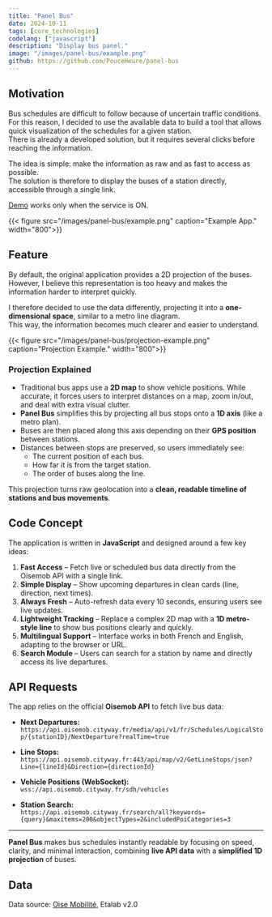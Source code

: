 ```yaml
---
title: "Panel Bus"
date: 2024-10-11
tags: [core_technologies]
codelang: ["javascript"]
description: "Display bus panel."
image: "/images/panel-bus/example.png"
github: https://github.com/PouceHeure/panel-bus
---
```


## Motivation

Bus schedules are difficult to follow because of uncertain traffic conditions.  
For this reason, I decided to use the available data to build a tool that allows quick visualization of the schedules for a given station.  
There is already a developed solution, but it requires several clicks before reaching the information.  

The idea is simple: make the information as raw and as fast to access as possible.  
The solution is therefore to display the buses of a station directly, accessible through a single link.  

[Demo](https://pouceheure.github.io/panel-bus/?track=true) works only when the service is ON.

{{< figure src="/images/panel-bus/example.png" caption="Example App." width="800">}}

## Feature

By default, the original application provides a 2D projection of the buses.  
However, I believe this representation is too heavy and makes the information harder to interpret quickly.  

I therefore decided to use the data differently, projecting it into a **one-dimensional space**, similar to a metro line diagram.  
This way, the information becomes much clearer and easier to understand.  

{{< figure src="/images/panel-bus/projection-example.png" caption="Projection Example." width="800">}}

### Projection Explained

- Traditional bus apps use a **2D map** to show vehicle positions. While accurate, it forces users to interpret distances on a map, zoom in/out, and deal with extra visual clutter.  
- **Panel Bus** simplifies this by projecting all bus stops onto a **1D axis** (like a metro plan).  
- Buses are then placed along this axis depending on their **GPS position** between stations.  
- Distances between stops are preserved, so users immediately see:  
  - The current position of each bus.  
  - How far it is from the target station.  
  - The order of buses along the line.  

This projection turns raw geolocation into a **clean, readable timeline of stations and bus movements**.

## Code Concept

The application is written in **JavaScript** and designed around a few key ideas:

1. **Fast Access** – Fetch live or scheduled bus data directly from the Oisemob API with a single link.  
2. **Simple Display** – Show upcoming departures in clean cards (line, direction, next times).  
3. **Always Fresh** – Auto-refresh data every 10 seconds, ensuring users see live updates.  
4. **Lightweight Tracking** – Replace a complex 2D map with a **1D metro-style line** to show bus positions clearly and quickly.  
5. **Multilingual Support** – Interface works in both French and English, adapting to the browser or URL.  
6. **Search Module** – Users can search for a station by name and directly access its live departures.  

## API Requests

The app relies on the official **Oisemob API** to fetch live bus data:

- **Next Departures:**  
  `https://api.oisemob.cityway.fr/media/api/v1/fr/Schedules/LogicalStop/{stationID}/NextDeparture?realTime=true`

- **Line Stops:**  
  `https://api.oisemob.cityway.fr:443/api/map/v2/GetLineStops/json?Line={lineId}&Direction={directionId}`

- **Vehicle Positions (WebSocket):**  
  `wss://api.oisemob.cityway.fr/sdh/vehicles`

- **Station Search:**  
  `https://api.oisemob.cityway.fr/search/all?keywords={query}&maxitems=200&objectTypes=2&includedPoiCategories=3`

---

**Panel Bus** makes bus schedules instantly readable by focusing on speed, clarity, and minimal interaction, combining **live API data** with a **simplified 1D projection** of buses.


## Data

Data source: [Oise Mobilité](https://www.oise-mobilite.fr/open-data), Etalab v2.0

